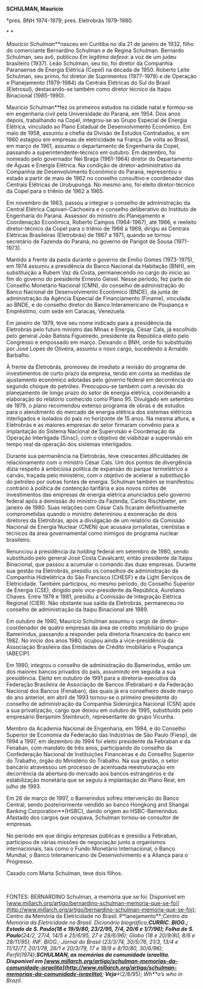 **SCHULMAN, Maurício**

\*pres. BNH 1974-1979; pres. Eletrobrás 1979-1980.

* *

*Maurício Schulman***nasceu em Curitiba no dia 21 de janeiro de 1932,
filho do comerciante Bernardino Schulman e de Regina Schulman. Bernardo
Schulman, seu avô, publicou *Em legítima defesa*: a voz de um judeu
brasileiro (1937). Leão Schulman, seu tio, foi diretor da Companhia
Paranaense de Energia Elétrica (Copel) na década de 1950. Roberto Leite
Schulman, seu primo, foi diretor de Suprimentos (1977-1978) e de
Operação e Planejamento (1979-1984) da Centrais Elétricas do Sul do
Brasil (Eletrosul), destacando-se também como diretor técnico da Itaipu
Binacional (1985-1990).

Maurício Schulman**fez os primeiros estudos na cidade natal e formou-se
em engenharia civil pela Universidade do Paraná, em 1954. Dois anos
depois, trabalhando na Copel, integrou-se ao Grupo Especial de Energia
Elétrica, vinculado ao Plano Estadual de Desenvolvimento Econômico. Em
maio de 1958, assumiu a chefia da Divisão de Estudos Contratados, e em
1960 estagiou em empresas de eletricidade na França. De volta ao Brasil,
em março de 1961, assumiu o departamento de Engenharia da Copel,
passando a superintendente-técnico em outubro. Em dezembro, foi nomeado
pelo governador Nei Braga (1961-1964) diretor do Departamento de Águas e
Energia Elétrica. Na condição de diretor-administrativo da Companhia de
Desenvolvimento Econômico do Paraná, representou o estado a partir de
maio de 1962 no conselho consultivo e coordenador das Centrais Elétricas
de Urubupungá. No mesmo ano, foi eleito diretor-técnico da Copel para o
triênio de 1962 a 1965.

Em novembro de 1963, passou a integrar o conselho de administração da
Central Elétrica Capivari-Cachoeira e o conselho deliberativo do
Instituto de Engenharia do Paraná. Assessor do ministro do Planejamento
e Coordenação Econômica, Roberto Campos (1964-1967), até 1966, e
reeleito diretor-técnico da Copel para o triênio de 1966 a 1969, dirigiu
as Centrais Elétricas Brasileiras (Eletrobrás) de 1967 a 1971, quando se
tornou secretário de Fazenda do Paraná, no governo de Parigot de Sousa
(1971-1973).

Mantido à frente da pasta durante o governo de Emílio Gomes (1973-1975),
em 1974 assumiu a presidência do Banco Nacional da Habitação (BNH), em
substituição a Rubem Vaz da Costa, permanecendo no cargo do início ao
fim do governo do presidente Ernesto Geisel. Nesse período, fez parte do
Conselho Monetário Nacional (CMN), do conselho de administração do Banco
Nacional de Desenvolvimento Econômico (BNDE), da junta de administração
da Agência Especial de Financiamento (Finame), vinculada ao BNDE, e do
conselho diretor do Banco Interamericano de Poupança e Empréstimo, com
sede em Caracas, Venezuela.

Em janeiro de 1979, teve seu nome indicado para a presidência da
Eletrobrás pelo futuro ministro das Minas e Energia, César Cals, já
escolhido pelo general João Batista Figueiredo, presidente da República
eleito pelo Congresso e empossado em março. Deixando o BNH, onde foi
substituído por José Lopes de Oliveira, assumiu o novo cargo, sucedendo
a Arnaldo Barbalho.

À frente da Eletrobrás, promoveu de imediato a revisão do programa de
investimentos de curto prazo da empresa, tendo em conta as medidas de
ajustamento econômico adotadas pelo governo federal em decorrência do
segundo choque do petróleo. Preocupou-se também com a revisão do
planejamento de longo prazo do setor de energia elétrica, coordenando a
elaboração do relatório conhecido como Plano 95. Divulgado em setembro
de 1979, o plano recomendou extenso programa de obras e de estudos para
o atendimento do mercado de energia elétrica dos sistemas elétricos
interligados e isolados do país no horizonte de 15 anos. Na mesma
altura, a Eletrobrás e as maiores empresas do setor firmaram convênio
para a implantação do Sistema Nacional de Supervisão e Coordenação da
Operação Interligada (Sinsc), com o objetivo de viabilizar a supervisão
em tempo real da operação dos sistemas interligados.

Durante sua permanência na Eletrobrás, teve crescentes dificuldades de
relacionamento com o ministro César Cals. Um dos pontos de divergência
dizia respeito à ambiciosa política de expansão do parque termelétrico a
carvão, traçada pelo ministério, com o objetivo de acelerar a
substituição do petróleo por outras fontes de energia. Schulman também
se manifestou contrário à política de contenção tarifária e aos novos
cortes de investimentos das empresas de energia elétrica anunciados pelo
governo federal após a demissão do ministro da Fazenda, Carlos
Rischbieter, em janeiro de 1980. Suas relações com César Cals ficaram
definitivamente comprometidas quando o ministro determinou a exoneração
de dois diretores da Eletrobrás, após a divulgação de um relatório da
Comissão Nacional de Energia Nuclear (CNEN) que acusava jornalistas,
cientistas e técnicos da área governamental como inimigos do programa
nuclear brasileiro.

Renunciou à presidência da *holding* federal em setembro de 1980, sendo
substituído pelo general José Costa Cavalcanti, então presidente da
Itaipu Binacional, que passou a acumular o comando das duas empresas.
Durante sua gestão na Eletrobrás, presidiu os conselhos de administração
da Companhia Hidrelétrica do São Francisco (CHESF) e da Light Serviços
de Eletricidade. Também participou, no mesmo período, do Conselho
Superior de Energia (CSE), dirigido pelo vice-presidente da República,
Aureliano Chaves. Entre 1979 e 1981, presidiu a Comissão de Integração
Elétrica Regional (CIER). Não obstante sua saída da Eletrobrás,
permaneceu no conselho de administração da Itaipu Binacional até 1989.

Em outubro de 1980, Maurício Schulman assumiu o cargo de
diretor-coordenador de quatro empresas da área de crédito imobiliário do
grupo Bamerindus, passando a responder pela diretoria financeira do
banco em 1982. No início dos anos 1980, ocupou ainda a vice-presidência
da Associação Brasileira das Entidades de Crédito Imobiliário e Poupança
(ABECIP).

Em 1990, integrou o conselho de administração do Bamerindus, então um
dos maiores bancos privados do país, assumindo em seguida a sua
presidência. Eleito em outubro de 1991 para a diretoria-executiva da
Federação Brasileira de Associação de Bancos (Febraban) e da Federação
Nacional dos Bancos (Fenaban), das quais já era conselheiro desde março
do ano anterior, em abril de 1993 tornou-se o primeiro presidente do
conselho de administração da Companhia Siderúrgica Nacional (CSN) após a
sua privatização, cargo que deixou em outubro de 1995, substituído pelo
empresário Benjamim Steinbruch, representante do grupo Vicunha.

Membro da Academia Nacional de Engenharia, em 1994, e do Conselho
Superior de Economia da Federação das Indústrias de São Paulo (Fiesp),
de 1994 a 1997, em dezembro de 1994 foi eleito presidente da Febraban e
da Fenaban, com mandato de três anos, participando do conselho da
Confederação Nacional de Instituições Financeiras e do Conselho Superior
do Trabalho, órgão do Ministério do Trabalho. Na sua gestão, o setor
bancário atravessou um processo de acentuada reestruturação em
decorrência da abertura do mercado aos bancos estrangeiros e da
estabilização monetária que se seguiu à implantação do Plano Real, em
julho de 1993.

Em 26 de março de 1997, o Bamerindus sofreu intervenção do Banco
Central, sendo posteriormente vendido ao banco Hongkong and Shangai
Banking Corporation**(HSBC), dando origem ao HSBC-Bamerindus. Afastado
dos cargos que ocupava, Schulman tornou-se consultor de empresas.

No período em que dirigiu empresas públicas e presidiu a Febraban,
participou de várias missões de negociação junto a organismos
internacionais, tais como o Fundo Monetário Internacional, o Banco
Mundial, o Banco Interamericano de Desenvolvimento e a Aliança para o
Progresso.

Casado com Marta Schulman, teve dois filhos.

 

FONTES: BERNARDINO Schulman, a memória que se foi. Disponível em
[www.millarch.org/artigo/bernardino-schulman-memoria-que-se-foi](http://www.millarch.org/artigo/bernardino-schulman-memoria-que-se-foi);
Centro da Memória da Eletricidade no Brasil. P*lanejamento**;***Centro
da Memória da Eletricidade no Brasil. *Dicionário
biográfico**;***CURRIC. BIOG.; *Estado de S. Paulo*(18 e 19/9/80,
23/2/95, 7/4, 20/6 e 1/7/96); *Folha de S. Paulo*****(24/2, 27/4, 14/5 e
25/6/95, 27 e 28/6/96); *Globo* (18 e 20/9/80, 8/6 e 28/11/95); INF.
BIOG.; *Jornal do Brasil* (23/3/74, 30/5/76, 21/3, 13/4 e 11/12/77,
20/1/78, 26/1 e 20/3/79, 17 e 18/9 e 8/10/80, 30/6/96);
*Perfil*(1974);**SCHULMAN, as memórias da comunidade israelita.
Disponível em
[www.millarch.org/artigo/schulman-memorias-da-comunidade-israelita](http://www.millarch.org/artigo/schulman-memorias-da-comunidade-israelita);
*Veja*****(2/8/95); *Wh**o’s* *who in Brazil*.
